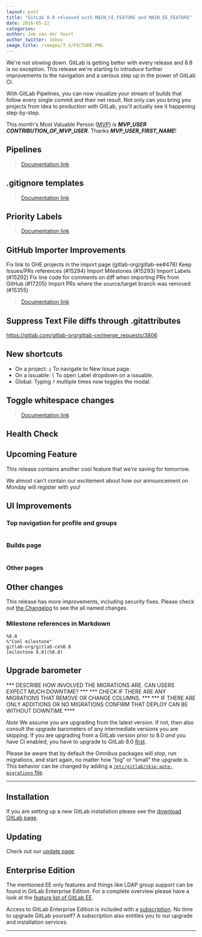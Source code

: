 ```yaml
---
layout: post
title: "GitLab 8.8 released with MAIN_CE_FEATURE and MAIN_EE_FEATURE"
date: 2016-05-22
categories:
author: Job van der Voort
author_twitter: Jobvo
image_title: /images/7_X/PICTURE.PNG
---
```


We're not slowing down. GitLab is getting better with every release and 8.8
is no exception. This release we're starting to introduce further improvements
to the navigation and a serious step up in the power of GitLab CI.

With GitLab Pipelines, you can now visualize your stream of builds that follow
every single commit and their net result. Not only can you bring you projects
from idea to production with GitLab, you'll actually see it happening
step-by-step.

This month's Most Valuable Person ([MVP](https://about.gitlab.com/mvp/)) is ***MVP_USER*** ***CONTRIBUTION_OF_MVP_USER***.
Thanks ***MVP_USER_FIRST_NAME***!

<!--more-->

## Pipelines

> [Documentation link](link)

## .gitignore templates

> [Documentation link](link)

## Priority Labels

> [Documentation link](link)

## GitHub Importer Improvements


 Fix link to GHE projects in the import page (gitlab-org/gitlab-ee#478)
 Keep Issues/PRs references (#15294)
 Import Milestones (#15293)
 Import Labels (#15292)
 Fix line code for comments on diff when importing PRs from GitHub (#17205)
 Import PRs where the source/target branch was removed (#15355)

 > [Documentation link](link)

## Suppress Text File diffs through .gitattributes

https://gitlab.com/gitlab-org/gitlab-ce/merge_requests/3806


## New shortcuts

- On a project: `i` To navigate to New Issue page.
- On a issuable: `l` To open Label dropdown on a issuable.
- Global: Typing `?` multiple times now toggles the modal.

## Toggle whitespace changes

> [Documentation link](link)

## Health Check

## Upcoming Feature

This release contains another cool feature that we're saving
for tomorrow.

We almost can't contain our excitement about how our announcement
on Monday will register with you!

## UI Improvements

### Top navigation for profile and groups

![]()

### Builds page

![]()

### Other pages

## Other changes

This release has more improvements, including security fixes. Please check out [the Changelog](https://gitlab.com/gitlab-org/gitlab-ce/blob/master/CHANGELOG) to see the all named changes.

### Milestone references in Markdown

```
%8.8
%"Cool milestone"
gitlab-org/gitlab-ce%8.8
[milestone 8.8](%8.8)
```

## Upgrade barometer


*** DESCRIBE HOW INVOLVED THE MIGRATIONS ARE. CAN USERS EXPECT MUCH DOWNTIME? ***
*** CHECK IF THERE ARE ANY MIGRATIONS THAT REMOVE OR CHANGE COLUMNS. ***
*** IF THERE ARE ONLY ADDITIONS OR NO MIGRATIONS CONFIRM THAT DEPLOY CAN BE WITHOUT DOWNTIME ****


*Note* We assume you are upgrading from the latest version. If not, then also consult the upgrade barometers of any intermediate versions you are skipping.
If you are upgrading from a GitLab version prior to 8.0 *and* you have CI enabled, you have to upgrade to GitLab 8.0 [first](https://about.gitlab.com/2015/09/22/gitlab-8-0-released/).

Please be aware that by default the Omnibus packages will stop, run migrations,
and start again, no matter how “big” or “small” the upgrade is. This behavior
can be changed by adding a [`/etc/gitlab/skip-auto-migrations`
file](http://doc.gitlab.com/omnibus/update/README.html).

- - -

## Installation

If you are setting up a new GitLab installation please see the
[download GitLab page](https://about.gitlab.com/installation/).

## Updating

Check out our [update page](https://about.gitlab.com/update/).

## Enterprise Edition

The mentioned EE only features and things like LDAP group support can be found in GitLab Enterprise Edition.
For a complete overview please have a look at the [feature list of GitLab EE]( https://about.gitlab.com/features/#enterprise).

Access to GitLab Enterprise Edition is included with a
[subscription]( https://about.gitlab.com/pricing/).
No time to upgrade GitLab yourself?
A subscription also entitles you to our upgrade and installation services.

- - -
